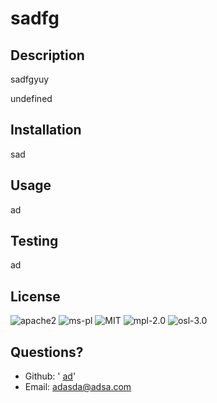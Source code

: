 
# sadfg

## Description
sadfgyuy

undefined

## Installation
sad
## Usage 
ad
## Testing
ad

## License
![apache2](https://img.shields.io/hexpm/l/apa)
![ms-pl](https://img.shields.io/badge/license-ms--pl-blue)
![MIT](https://img.shields.io/bower/l/mi)
![mpl-2.0](https://img.shields.io/badge/license-mpl--2.0-red)
![osl-3.0](https://img.shields.io/badge/license-osl--3.0-yellowgreen)
## Questions?
* Github: ' <a class="ml-2 my-1 px-2 py-1 bg-secondary text-dark" href="https://github.com/ad">ad</a>'
* Email: adasda@adsa.com

